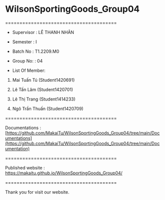 # WilsonSportingGoods_Group04

=======================================

+ Supervisor
: LÊ THANH NHÂN

+ Semester
: I

+ Batch No
: T1.2209.M0

+ Group No:
: 04

+ List Of Member:

1. Mai Tuấn Tú
(Student1420691)

2. Lê Tấn Lâm 
(Student1420701)

3. Lê Thị Trang
(Student1414233)

4. Ngô Trần Thuấn
(Student1420709)

=======================================

Documentations : [https://github.com/MakaiTu/WilsonSportingGoods_Group04/tree/main/Documentations](https://github.com/MakaiTu/WilsonSportingGoods_Group04/tree/main/Documentation)

=======================================

Published website : https://makaitu.github.io/WilsonSportingGoods_Group04/

=======================================

Thank you for visit our website.
